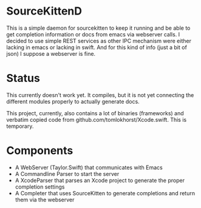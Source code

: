# SourceKittenD

This is a simple daemon for sourcekitten to keep it running and be able to get completion information or docs from emacs via webserver calls.
I decided to use simple REST services as other IPC mechanism were either lacking in emacs or lacking in swift. And for this kind of info (just a bit of json) I suppose a webserver is fine.

# Status
This currently doesn't work yet. It compiles, but it is not yet connecting the different modules properly to actually generate docs.

This project, currently, also contains a lot of binaries (frameworks) and verbatim copied code from github.com/tomlokhorst/Xcode.swift. This is temporary.

# Components
- A WebServer (Taylor.Swift) that communicates with Emacs
- A Commandline Parser to start the server
- A XcodeParser that parses an Xcode project to generate the proper completion settings
- A Completer that uses SourceKitten to generate completions and return them via the webserver
